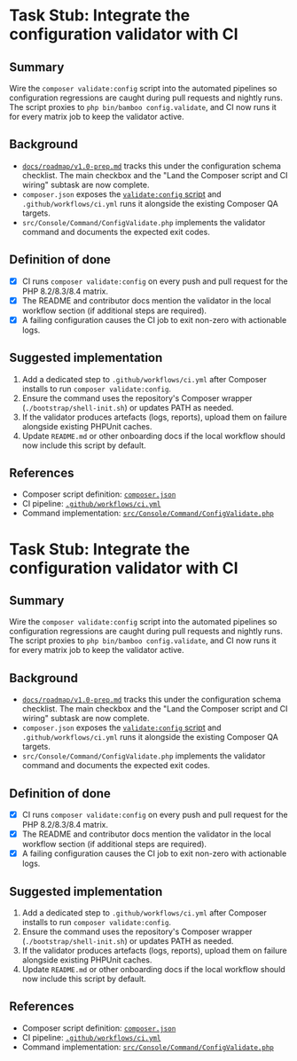 # Task Stub: Integrate the configuration validator with CI

## Summary

Wire the `composer validate:config` script into the automated pipelines so
configuration regressions are caught during pull requests and nightly runs. The
script proxies to `php bin/bamboo config.validate`, and CI now runs it for every
matrix job to keep the validator active.

## Background

- [`docs/roadmap/v1.0-prep.md`](../roadmap/v1.0-prep.md) tracks this under the
  configuration schema checklist. The main checkbox and the "Land the Composer
  script and CI wiring" subtask are now complete.
- `composer.json` exposes the [`validate:config` script](../../composer.json)
  and `.github/workflows/ci.yml` runs it alongside the existing Composer QA
  targets.
- `src/Console/Command/ConfigValidate.php` implements the validator command and
  documents the expected exit codes.

## Definition of done

- [x] CI runs `composer validate:config` on every push and pull request for the
      PHP 8.2/8.3/8.4 matrix.
- [x] The README and contributor docs mention the validator in the local
      workflow section (if additional steps are required).
- [x] A failing configuration causes the CI job to exit non-zero with actionable
      logs.

## Suggested implementation

1. Add a dedicated step to `.github/workflows/ci.yml` after Composer installs to
   run `composer validate:config`.
2. Ensure the command uses the repository's Composer wrapper (`./bootstrap/shell-init.sh`)
   or updates PATH as needed.
3. If the validator produces artefacts (logs, reports), upload them on failure
   alongside existing PHPUnit caches.
4. Update `README.md` or other onboarding docs if the local workflow should now
   include this script by default.

## References

- Composer script definition: [`composer.json`](../../composer.json)
- CI pipeline: [`.github/workflows/ci.yml`](../../.github/workflows/ci.yml)
- Command implementation: [`src/Console/Command/ConfigValidate.php`](../../src/Console/Command/ConfigValidate.php)
# Task Stub: Integrate the configuration validator with CI

## Summary

Wire the `composer validate:config` script into the automated pipelines so
configuration regressions are caught during pull requests and nightly runs. The
script proxies to `php bin/bamboo config.validate`, and CI now runs it for every
matrix job to keep the validator active.

## Background

- [`docs/roadmap/v1.0-prep.md`](../roadmap/v1.0-prep.md) tracks this under the
  configuration schema checklist. The main checkbox and the "Land the Composer
  script and CI wiring" subtask are now complete.
- `composer.json` exposes the [`validate:config` script](../../composer.json)
  and `.github/workflows/ci.yml` runs it alongside the existing Composer QA
  targets.
- `src/Console/Command/ConfigValidate.php` implements the validator command and
  documents the expected exit codes.

## Definition of done

- [x] CI runs `composer validate:config` on every push and pull request for the
      PHP 8.2/8.3/8.4 matrix.
- [x] The README and contributor docs mention the validator in the local
      workflow section (if additional steps are required).
- [x] A failing configuration causes the CI job to exit non-zero with actionable
      logs.

## Suggested implementation

1. Add a dedicated step to `.github/workflows/ci.yml` after Composer installs to
   run `composer validate:config`.
2. Ensure the command uses the repository's Composer wrapper (`./bootstrap/shell-init.sh`)
   or updates PATH as needed.
3. If the validator produces artefacts (logs, reports), upload them on failure
   alongside existing PHPUnit caches.
4. Update `README.md` or other onboarding docs if the local workflow should now
   include this script by default.

## References

- Composer script definition: [`composer.json`](../../composer.json)
- CI pipeline: [`.github/workflows/ci.yml`](../../.github/workflows/ci.yml)
- Command implementation: [`src/Console/Command/ConfigValidate.php`](../../src/Console/Command/ConfigValidate.php)
